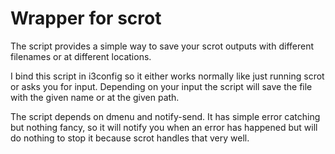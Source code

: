 # Wrapper for scrot
The script provides a simple way to save your scrot outputs with different filenames or at different locations.

I bind this script in i3config so it either works normally like just running scrot or asks you for input. Depending on your input the script will save the file with the given name or at the given path.

The script depends on dmenu and notify-send. It has simple error catching but nothing fancy, so it will notify you when an error has happened but will do nothing to stop it because scrot handles that very well.
